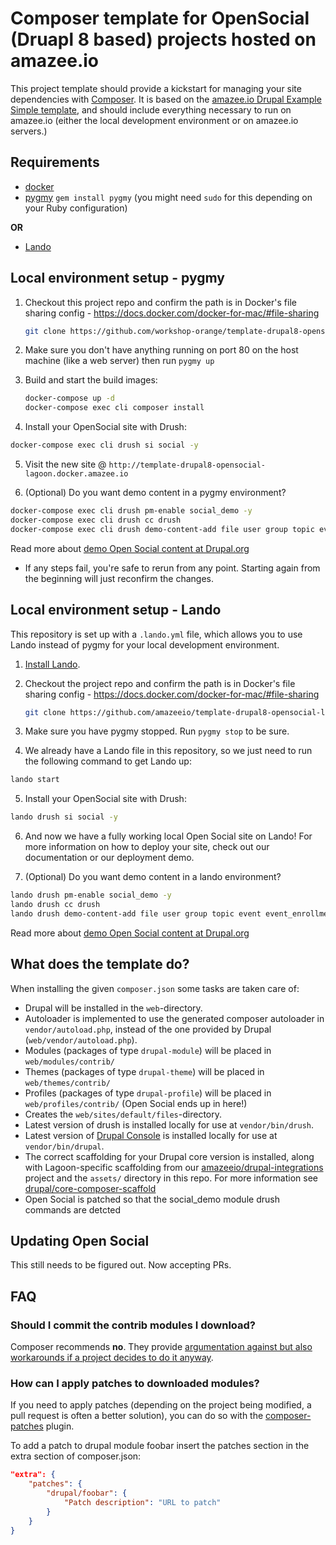 # Composer template for OpenSocial (Druapl 8 based) projects hosted on amazee.io

This project template should provide a kickstart for managing your site
dependencies with [Composer](https://getcomposer.org/). It is based on the [amazee.io Drupal Example Simple template](github.com/amazeeio/drupal-example-simple/), and should include everything necessary to run on amazee.io (either the local development environment or on amazee.io servers.)

## Requirements

* [docker](https://docs.docker.com/install/)
* [pygmy](https://pygmy.readthedocs.io/) `gem install pygmy` (you might need `sudo` for this depending on your Ruby configuration)

**OR**

* [Lando](https://docs.lando.dev/basics/installation.html#system-requirements)

## Local environment setup - pygmy

1. Checkout this project repo and confirm the path is in Docker's file sharing config - https://docs.docker.com/docker-for-mac/#file-sharing

    ```bash
    git clone https://github.com/workshop-orange/template-drupal8-opensocial-lagoon.git opensocial-d8-lagoon && cd $_
    ```

2. Make sure you don't have anything running on port 80 on the host machine (like a web server) then run `pygmy up`

3. Build and start the build images:

    ```bash
    docker-compose up -d
    docker-compose exec cli composer install
    ```

4. Install your OpenSocial site with Drush:

```bash
docker-compose exec cli drush si social -y
```

5. Visit the new site @ `http://template-drupal8-opensocial-lagoon.docker.amazee.io`

6. (Optional) Do you want demo content in a pygmy environment?
```bash
docker-compose exec cli drush pm-enable social_demo -y
docker-compose exec cli drush cc drush
docker-compose exec cli drush demo-content-add file user group topic event event_enrollment comment post like
```

Read more about [demo Open Social content at Drupal.org](https://www.drupal.org/docs/distributions/open-social/create-demo-content)

* If any steps fail, you're safe to rerun from any point.
Starting again from the beginning will just reconfirm the changes.

## Local environment setup - Lando

This repository is set up with a `.lando.yml` file, which allows you to use Lando instead of pygmy for your local development environment.

1. [Install Lando](https://docs.lando.dev/basics/installation.html#system-requirements).

2. Checkout the project repo and confirm the path is in Docker's file sharing config - https://docs.docker.com/docker-for-mac/#file-sharing

    ```bash
    git clone https://github.com/amazeeio/template-drupal8-opensocial-lagoon.git drupal9-lagoon && cd $_
    ```

3. Make sure you have pygmy stopped. Run `pygmy stop` to be sure.

4. We already have a Lando file in this repository, so we just need to run the following command to get Lando up:

 ```bash
lando start
```

5. Install your OpenSocial site with Drush:

```bash
lando drush si social -y
```

6. And now we have a fully working local Open Social site on Lando! For more information on how to deploy your site, check out our documentation or our deployment demo.

7. (Optional) Do you want demo content in a lando environment?
```bash
lando drush pm-enable social_demo -y
lando drush cc drush
lando drush demo-content-add file user group topic event event_enrollment comment post like
```
Read more about [demo Open Social content at Drupal.org](https://www.drupal.org/docs/distributions/open-social/create-demo-content)

## What does the template do?

When installing the given `composer.json` some tasks are taken care of:

* Drupal will be installed in the `web`-directory.
* Autoloader is implemented to use the generated composer autoloader in `vendor/autoload.php`,
  instead of the one provided by Drupal (`web/vendor/autoload.php`).
* Modules (packages of type `drupal-module`) will be placed in `web/modules/contrib/`
* Themes (packages of type `drupal-theme`) will be placed in `web/themes/contrib/`
* Profiles (packages of type `drupal-profile`) will be placed in `web/profiles/contrib/` (Open Social ends up in here!)
* Creates the `web/sites/default/files`-directory.
* Latest version of drush is installed locally for use at `vendor/bin/drush`.
* Latest version of [Drupal Console](http://www.drupalconsole.com) is installed locally for use at `vendor/bin/drupal`.
* The correct scaffolding for your Drupal core version is installed, along with Lagoon-specific scaffolding from our [amazeeio/drupal-integrations](https://github.com/amazeeio/drupal-integrations) project and the `assets/` directory in this repo.  For more information see [drupal/core-composer-scaffold](https://github.com/drupal/core-composer-scaffold)
* Open Social is patched so that the social_demo module drush commands are detcted

## Updating Open Social

This still needs to be figured out. Now accepting PRs.

## FAQ

### Should I commit the contrib modules I download?

Composer recommends **no**. They provide [argumentation against but also
workarounds if a project decides to do it anyway](https://getcomposer.org/doc/faqs/should-i-commit-the-dependencies-in-my-vendor-directory.md).

### How can I apply patches to downloaded modules?

If you need to apply patches (depending on the project being modified, a pull
request is often a better solution), you can do so with the
[composer-patches](https://github.com/cweagans/composer-patches) plugin.

To add a patch to drupal module foobar insert the patches section in the extra
section of composer.json:

```json
"extra": {
    "patches": {
        "drupal/foobar": {
            "Patch description": "URL to patch"
        }
    }
}
```
